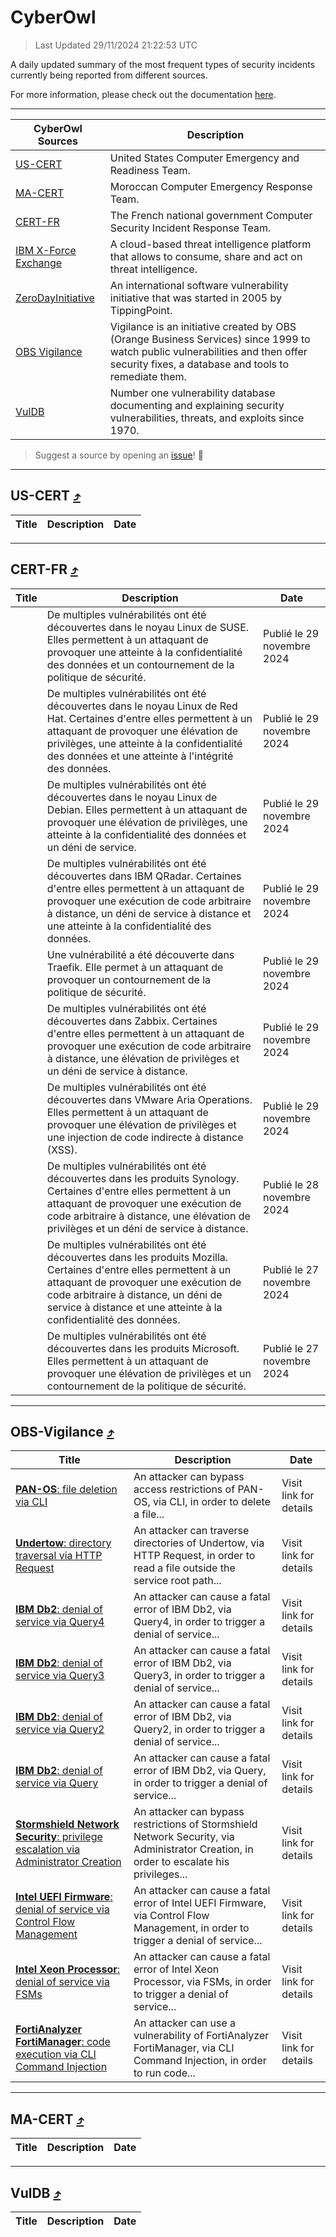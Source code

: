 
 <div id='top'></div>

# CyberOwl

 > Last Updated 29/11/2024 21:22:53 UTC
 
 A daily updated summary of the most frequent types of security incidents currently being reported from different sources.
 
 For more information, please check out the documentation [here](./docs/README.md).
 
 ---
 |CyberOwl Sources|Description|
 |---|---|
 |[US-CERT](#us-cert-arrow_heading_up)|United States Computer Emergency and Readiness Team.|
 |[MA-CERT](#ma-cert-arrow_heading_up)|Moroccan Computer Emergency Response Team.|
 |[CERT-FR](#cert-fr-arrow_heading_up)|The French national government Computer Security Incident Response Team.|
 |[IBM X-Force Exchange](#ibmcloud-arrow_heading_up)|A cloud-based threat intelligence platform that allows to consume, share and act on threat intelligence.|
 |[ZeroDayInitiative](#zerodayinitiative-arrow_heading_up)|An international software vulnerability initiative that was started in 2005 by TippingPoint.|
 |[OBS Vigilance](#obs-vigilance-arrow_heading_up)|Vigilance is an initiative created by OBS (Orange Business Services) since 1999 to watch public vulnerabilities and then offer security fixes, a database and tools to remediate them.|
 |[VulDB](#vuldb-arrow_heading_up)|Number one vulnerability database documenting and explaining security vulnerabilities, threats, and exploits since 1970.|
 
 > Suggest a source by opening an [issue](https://github.com/karimhabush/cyberowl/issues)! :raised_hands:
 ---

## US-CERT [:arrow_heading_up:](#cyberowl)

 |Title|Description|Date|
 |---|---|---|
 
 ---

## CERT-FR [:arrow_heading_up:](#cyberowl)

 |Title|Description|Date|
 |---|---|---|
 |[](https://www.cert.ssi.gouv.fr/avis/CERTFR-2024-AVI-1033/)|De multiples vulnérabilités ont été découvertes dans le noyau Linux de SUSE. Elles permettent à un attaquant de provoquer une atteinte à la confidentialité des données et un contournement de la politique de sécurité.|Publié le 29 novembre 2024|
 |[](https://www.cert.ssi.gouv.fr/avis/CERTFR-2024-AVI-1032/)|De multiples vulnérabilités ont été découvertes dans le noyau Linux de Red Hat. Certaines d'entre elles permettent à un attaquant de provoquer une élévation de privilèges, une atteinte à la confidentialité des données et une atteinte à l'intégrité des données.|Publié le 29 novembre 2024|
 |[](https://www.cert.ssi.gouv.fr/avis/CERTFR-2024-AVI-1031/)|De multiples vulnérabilités ont été découvertes dans le noyau Linux de Debian. Elles permettent à un attaquant de provoquer une élévation de privilèges, une atteinte à la confidentialité des données et un déni de service.|Publié le 29 novembre 2024|
 |[](https://www.cert.ssi.gouv.fr/avis/CERTFR-2024-AVI-1030/)|De multiples vulnérabilités ont été découvertes dans IBM QRadar. Certaines d'entre elles permettent à un attaquant de provoquer une exécution de code arbitraire à distance, un déni de service à distance et une atteinte à la confidentialité des données.|Publié le 29 novembre 2024|
 |[](https://www.cert.ssi.gouv.fr/avis/CERTFR-2024-AVI-1029/)|Une vulnérabilité a été découverte dans Traefik. Elle permet à un attaquant de provoquer un contournement de la politique de sécurité.|Publié le 29 novembre 2024|
 |[](https://www.cert.ssi.gouv.fr/avis/CERTFR-2024-AVI-1028/)|De multiples vulnérabilités ont été découvertes dans Zabbix. Certaines d'entre elles permettent à un attaquant de provoquer une exécution de code arbitraire à distance, une élévation de privilèges et un déni de service à distance.|Publié le 29 novembre 2024|
 |[](https://www.cert.ssi.gouv.fr/avis/CERTFR-2024-AVI-1027/)|De multiples vulnérabilités ont été découvertes dans VMware Aria Operations. Elles permettent à un attaquant de provoquer une élévation de privilèges et une injection de code indirecte à distance (XSS).|Publié le 29 novembre 2024|
 |[](https://www.cert.ssi.gouv.fr/avis/CERTFR-2024-AVI-1026/)|De multiples vulnérabilités ont été découvertes dans les produits Synology. Certaines d'entre elles permettent à un attaquant de provoquer une exécution de code arbitraire à distance, une élévation de privilèges et un déni de service à distance.|Publié le 28 novembre 2024|
 |[](https://www.cert.ssi.gouv.fr/avis/CERTFR-2024-AVI-1025/)|De multiples vulnérabilités ont été découvertes dans les produits Mozilla. Certaines d'entre elles permettent à un attaquant de provoquer une exécution de code arbitraire à distance, un déni de service à distance et une atteinte à la confidentialité des données.|Publié le 27 novembre 2024|
 |[](https://www.cert.ssi.gouv.fr/avis/CERTFR-2024-AVI-1024/)|De multiples vulnérabilités ont été découvertes dans les produits Microsoft. Elles permettent à un attaquant de provoquer une élévation de privilèges et un contournement de la politique de sécurité.|Publié le 27 novembre 2024|
 
 ---

## OBS-Vigilance [:arrow_heading_up:](#cyberowl)

 |Title|Description|Date|
 |---|---|---|
 |[<a href="https://vigilance.fr/vulnerability/PAN-OS-file-deletion-via-CLI-45656" class="noirorange"><b>PAN-OS</b>: file deletion via CLI</a>](https://vigilance.fr/vulnerability/PAN-OS-file-deletion-via-CLI-45656)|An attacker can bypass access restrictions of PAN-OS, via CLI, in order to delete a file...|Visit link for details|
 |[<a href="https://vigilance.fr/vulnerability/Undertow-directory-traversal-via-HTTP-Request-43678" class="noirorange"><b>Undertow</b>: directory traversal via HTTP Request</a>](https://vigilance.fr/vulnerability/Undertow-directory-traversal-via-HTTP-Request-43678)|An attacker can traverse directories of Undertow, via HTTP Request, in order to read a file outside the service root path...|Visit link for details|
 |[<a href="https://vigilance.fr/vulnerability/IBM-Db2-denial-of-service-via-Query4-45648" class="noirorange"><b>IBM Db2</b>: denial of service via Query4</a>](https://vigilance.fr/vulnerability/IBM-Db2-denial-of-service-via-Query4-45648)|An attacker can cause a fatal error of IBM Db2, via Query4, in order to trigger a denial of service...|Visit link for details|
 |[<a href="https://vigilance.fr/vulnerability/IBM-Db2-denial-of-service-via-Query3-45647" class="noirorange"><b>IBM Db2</b>: denial of service via Query3</a>](https://vigilance.fr/vulnerability/IBM-Db2-denial-of-service-via-Query3-45647)|An attacker can cause a fatal error of IBM Db2, via Query3, in order to trigger a denial of service...|Visit link for details|
 |[<a href="https://vigilance.fr/vulnerability/IBM-Db2-denial-of-service-via-Query2-45646" class="noirorange"><b>IBM Db2</b>: denial of service via Query2</a>](https://vigilance.fr/vulnerability/IBM-Db2-denial-of-service-via-Query2-45646)|An attacker can cause a fatal error of IBM Db2, via Query2, in order to trigger a denial of service...|Visit link for details|
 |[<a href="https://vigilance.fr/vulnerability/IBM-Db2-denial-of-service-via-Query-45645" class="noirorange"><b>IBM Db2</b>: denial of service via Query</a>](https://vigilance.fr/vulnerability/IBM-Db2-denial-of-service-via-Query-45645)|An attacker can cause a fatal error of IBM Db2, via Query, in order to trigger a denial of service...|Visit link for details|
 |[<a href="https://vigilance.fr/vulnerability/Stormshield-Network-Security-privilege-escalation-via-Administrator-Creation-45638" class="noirorange"><b>Stormshield Network Security</b>: privilege escalation via Administrator Creation</a>](https://vigilance.fr/vulnerability/Stormshield-Network-Security-privilege-escalation-via-Administrator-Creation-45638)|An attacker can bypass restrictions of Stormshield Network Security, via Administrator Creation, in order to escalate his privileges...|Visit link for details|
 |[<a href="https://vigilance.fr/vulnerability/Intel-UEFI-Firmware-denial-of-service-via-Control-Flow-Management-45630" class="noirorange"><b>Intel UEFI Firmware</b>: denial of service via Control Flow Management</a>](https://vigilance.fr/vulnerability/Intel-UEFI-Firmware-denial-of-service-via-Control-Flow-Management-45630)|An attacker can cause a fatal error of Intel UEFI Firmware, via Control Flow Management, in order to trigger a denial of service...|Visit link for details|
 |[<a href="https://vigilance.fr/vulnerability/Intel-Xeon-Processor-denial-of-service-via-FSMs-45628" class="noirorange"><b>Intel Xeon Processor</b>: denial of service via FSMs</a>](https://vigilance.fr/vulnerability/Intel-Xeon-Processor-denial-of-service-via-FSMs-45628)|An attacker can cause a fatal error of Intel Xeon Processor, via FSMs, in order to trigger a denial of service...|Visit link for details|
 |[<a href="https://vigilance.fr/vulnerability/FortiAnalyzer-FortiManager-code-execution-via-CLI-Command-Injection-45610" class="noirorange"><b>FortiAnalyzer  FortiManager</b>: code execution via CLI Command Injection</a>](https://vigilance.fr/vulnerability/FortiAnalyzer-FortiManager-code-execution-via-CLI-Command-Injection-45610)|An attacker can use a vulnerability of FortiAnalyzer  FortiManager, via CLI Command Injection, in order to run code...|Visit link for details|
 
 ---

## MA-CERT [:arrow_heading_up:](#cyberowl)

 |Title|Description|Date|
 |---|---|---|
 
 ---

## VulDB [:arrow_heading_up:](#cyberowl)

 |Title|Description|Date|
 |---|---|---|
 